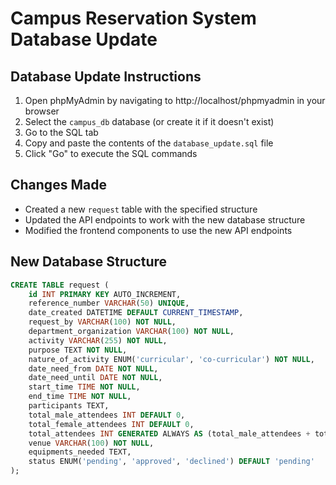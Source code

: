 # Campus Reservation System Database Update

## Database Update Instructions

1. Open phpMyAdmin by navigating to http://localhost/phpmyadmin in your browser
2. Select the `campus_db` database (or create it if it doesn't exist)
3. Go to the SQL tab
4. Copy and paste the contents of the `database_update.sql` file
5. Click "Go" to execute the SQL commands

## Changes Made

- Created a new `request` table with the specified structure
- Updated the API endpoints to work with the new database structure
- Modified the frontend components to use the new API endpoints

## New Database Structure

```sql
CREATE TABLE request (
    id INT PRIMARY KEY AUTO_INCREMENT,
    reference_number VARCHAR(50) UNIQUE,
    date_created DATETIME DEFAULT CURRENT_TIMESTAMP,
    request_by VARCHAR(100) NOT NULL,
    department_organization VARCHAR(100) NOT NULL,
    activity VARCHAR(255) NOT NULL,
    purpose TEXT NOT NULL,
    nature_of_activity ENUM('curricular', 'co-curricular') NOT NULL,
    date_need_from DATE NOT NULL,
    date_need_until DATE NOT NULL,
    start_time TIME NOT NULL,
    end_time TIME NOT NULL,
    participants TEXT,
    total_male_attendees INT DEFAULT 0,
    total_female_attendees INT DEFAULT 0,
    total_attendees INT GENERATED ALWAYS AS (total_male_attendees + total_female_attendees) STORED,
    venue VARCHAR(100) NOT NULL,
    equipments_needed TEXT,
    status ENUM('pending', 'approved', 'declined') DEFAULT 'pending'
);
```